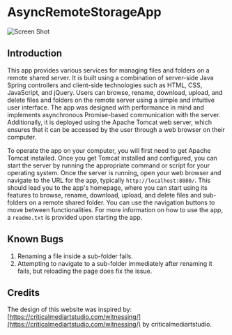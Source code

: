 # AsyncRemoteStorageApp

![Screen Shot](https://user-images.githubusercontent.com/107002413/229384758-8eea81fd-3922-466b-9f1b-76b6c17a9506.png)

## Introduction

This app provides various services for managing files and folders on a remote shared server. It is built using a combination of server-side Java Spring controllers and client-side technologies such as HTML, CSS, JavaScript, and jQuery. Users can browse, rename, download, upload, and delete files and folders on the remote server using a simple and intuitive user interface. The app was designed with performance in mind and implements asynchronous Promise-based communication with the server. Additionally, it is deployed using the Apache Tomcat web server, which ensures that it can be accessed by the user through a web browser on their computer.

To operate the app on your computer, you will first need to get Apache Tomcat installed. Once you get Tomcat installed and configured, you can start the server by running the appropriate command or script for your operating system. Once the server is running, open your web browser and navigate to the URL for the app, typically `http://localhost:8080/`. This should lead you to the app's homepage, where you can start using its features to browse, rename, download, upload, and delete files and sub-folders on a remote shared folder. You can use the navigation buttons to move between functionalities. For more information on how to use the app, a `readme.txt` is provided upon starting the app.

## Known Bugs

1. Renaming a file inside a sub-folder fails.
2. Attempting to navigate to a sub-folder immediately after renaming it fails, but reloading the page does fix the issue.

## Credits

The design of this website was inspired by: [https://criticalmediartstudio.com/witnessing/](https://criticalmediartstudio.com/witnessing/) by criticalmediartstudio.
